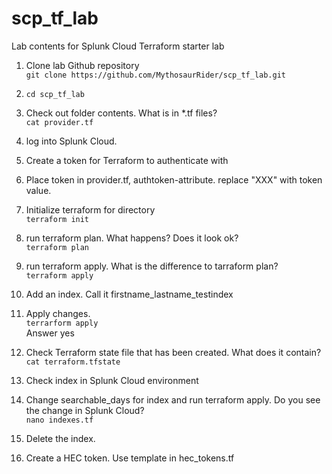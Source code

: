 # scp_tf_lab
Lab contents for Splunk Cloud Terraform starter lab

1. Clone lab Github repository<br />
    ```git clone https://github.com/MythosaurRider/scp_tf_lab.git```

2. ```cd scp_tf_lab```

3. Check out folder contents. What is in *.tf files?<br />
    ```cat provider.tf```

4. log into Splunk Cloud.

5. Create a token for Terraform to authenticate with

6. Place token in provider.tf, authtoken-attribute. replace "XXX" with token value.

7. Initialize terraform for directory<br />
    ```terraform init```

8. run terraform plan. What happens? Does it look ok?<br />
    ```terraform plan```

9. run terraform apply. What is the difference to tarraform plan?<br />
    ```terraform apply```

10. Add an index. Call it firstname_lastname_testindex

11. Apply changes.<br />
    ```terrarform apply```<br />
    Answer yes

11. Check Terraform state file that has been created. What does it contain?<br />
    ```cat terraform.tfstate```

11. Check index in Splunk Cloud environment

12. Change searchable_days for index and run terraform apply. Do you see the change in Splunk Cloud?<br />
    ```nano indexes.tf```

13. Delete the index. 

14. Create a HEC token. Use template in hec_tokens.tf